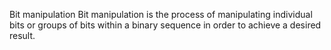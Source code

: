 Bit manipulation
Bit manipulation is the process of manipulating individual bits or groups of bits within a binary sequence in order to achieve a desired result.
